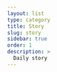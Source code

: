 ```yaml
---
layout: list
type: category
title: Story
slug: story
sidebar: true
order: 1
description: >
  Daily story
---
```

